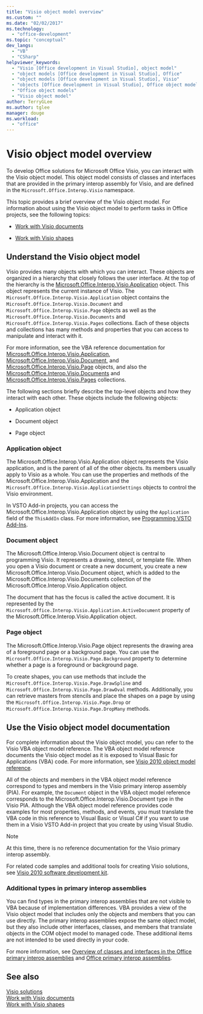 ```yaml
---
title: "Visio object model overview"
ms.custom: ""
ms.date: "02/02/2017"
ms.technology: 
  - "office-development"
ms.topic: "conceptual"
dev_langs: 
  - "VB"
  - "CSharp"
helpviewer_keywords: 
  - "Visio [Office development in Visual Studio], object model"
  - "object models [Office development in Visual Studio], Office"
  - "object models [Office development in Visual Studio], Visio"
  - "objects [Office development in Visual Studio], Office object models"
  - "Office object models"
  - "Visio object model"
author: TerryGLee
ms.author: tglee
manager: douge
ms.workload: 
  - "office"
---
```

# Visio object model overview
  To develop Office solutions for Microsoft Office Visio, you can interact with the Visio object model. This object model consists of classes and interfaces that are provided in the primary interop assembly for Visio, and are defined in the `Microsoft.Office.Interop.Visio` namespace.  
  
 This topic provides a brief overview of the Visio object model. For information about using the Visio object model to perform tasks in Office projects, see the following topics:  
  
-   [Work with Visio documents](../vsto/working-with-visio-documents.md)  
  
-   [Work with Visio shapes](../vsto/working-with-visio-shapes.md)  
  
## Understand the Visio object model  
 Visio provides many objects with which you can interact. These objects are organized in a hierarchy that closely follows the user interface. At the top of the hierarchy is the [Microsoft.Office.Interop.Visio.Application](https://msdn.microsoft.com/library/office/ff766485.aspx) object. This object represents the current instance of Visio. The `Microsoft.Office.Interop.Visio.Application` object contains the `Microsoft.Office.Interop.Visio.Document` and `Microsoft.Office.Interop.Visio.Page` objects as well as the `Microsoft.Office.Interop.Visio.Documents` and `Microsoft.Office.Interop.Visio.Pages` collections. Each of these objects and collections has many methods and properties that you can access to manipulate and interact with it.  
  
 For more information, see the VBA reference documentation for [Microsoft.Office.Interop.Visio.Application](https://msdn.microsoft.com/library/office/ff766485.aspx), [Microsoft.Office.Interop.Visio.Document](https://msdn.microsoft.com/library/office/ff765575.aspx), and [Microsoft.Office.Interop.Visio.Page](https://msdn.microsoft.com/library/office/ff767035.aspx) objects, and also the [Microsoft.Office.Interop.Visio.Documents](https://msdn.microsoft.com/library/office/ff768812.aspx) and [Microsoft.Office.Interop.Visio.Pages](https://msdn.microsoft.com/library/office/ff766165.aspx) collections.  
  
 The following sections briefly describe the top-level objects and how they interact with each other. These objects include the following objects:  
  
-   Application object  
  
-   Document object  
  
-   Page object  
  
### Application object  
 The Microsoft.Office.Interop.Visio.Application object represents the Visio application, and is the parent of all of the other objects. Its members usually apply to Visio as a whole. You can use the properties and methods of the Microsoft.Office.Interop.Visio.Application and the `Microsoft.Office.Interop.Visio.ApplicationSettings` objects to control the Visio environment.  
  
 In VSTO Add-in projects, you can access the Microsoft.Office.Interop.Visio.Application object by using the `Application` field of the `ThisAddIn` class. For more information, see [Programming VSTO Add-Ins](../vsto/programming-vsto-add-ins.md).  
  
### Document object  
 The Microsoft.Office.Interop.Visio.Document object is central to programming Visio. It represents a drawing, stencil, or template file. When you open a Visio document or create a new document, you create a new Microsoft.Office.Interop.Visio.Document object, which is added to the Microsoft.Office.Interop.Visio.Documents collection of the Microsoft.Office.Interop.Visio.Application object.  
  
 The document that has the focus is called the active document. It is represented by the `Microsoft.Office.Interop.Visio.Application.ActiveDocument` property of the Microsoft.Office.Interop.Visio.Application object.  
  
### Page object  
 The Microsoft.Office.Interop.Visio.Page object represents the drawing area of a foreground page or a background page. You can use the `Microsoft.Office.Interop.Visio.Page.Background` property to determine whether a page is a foreground or background page.  
  
 To create shapes, you can use methods that include the `Microsoft.Office.Interop.Visio.Page.DrawSpline` and `Microsoft.Office.Interop.Visio.Page.DrawOval` methods. Additionally, you can retrieve masters from stencils and place the shapes on a page by using the `Microsoft.Office.Interop.Visio.Page.Drop` or `Microsoft.Office.Interop.Visio.Page.DropMany` methods.  
  
## Use the Visio object model documentation  
 For complete information about the Visio object model, you can refer to the Visio VBA object model reference. The VBA object model reference documents the Visio object model as it is exposed to Visual Basic for Applications (VBA) code. For more information, see [Visio 2010 object model reference](http://go.microsoft.com/fwlink/?LinkId=199775).  
  
 All of the objects and members in the VBA object model reference correspond to types and members in the Visio primary interop assembly (PIA). For example, the `Document` object in the VBA object model reference corresponds to the Microsoft.Office.Interop.Visio.Document type in the Visio PIA. Although the VBA object model reference provides code examples for most properties, methods, and events, you must translate the VBA code in this reference to Visual Basic or Visual C# if you want to use them in a Visio VSTO Add-in project that you create by using Visual Studio.  
  
> [!NOTE]  
>  At this time, there is no reference documentation for the Visio primary interop assembly.  
  
 For related code samples and additional tools for creating Visio solutions, see [Visio 2010 software development kit](http://go.microsoft.com/fwlink/?LinkId=196501).  
  
### Additional types in primary interop assemblies  
 You can find types in the primary interop assemblies that are not visible to VBA because of implementation differences. VBA provides a view of the Visio object model that includes only the objects and members that you can use directly. The primary interop assemblies expose the same object model, but they also include other interfaces, classes, and members that translate objects in the COM object model to managed code. These additional items are not intended to be used directly in your code.  
  
 For more information, see [Overview of classes and interfaces in the Office primary interop assemblies](http://go.microsoft.com/fwlink/?LinkId=189592) and [Office primary interop assemblies](../vsto/office-primary-interop-assemblies.md).  
  
## See also  
 [Visio solutions](../vsto/visio-solutions.md)   
 [Work with Visio documents](../vsto/working-with-visio-documents.md)   
 [Work with Visio shapes](../vsto/working-with-visio-shapes.md)  
  
  